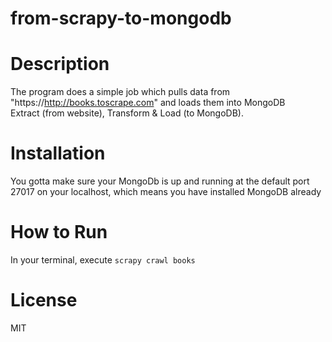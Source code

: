 # from-scrapy-to-mongodb

# Description
The program does a simple job which pulls data from "https://http://books.toscrape.com" and loads them into MongoDB</br>
Extract (from website), Transform & Load (to MongoDB).

# Installation
You gotta make sure your MongoDb is up and running at the default port 27017 on your localhost, which means you have installed MongoDB already

# How to Run
In your terminal, execute ```scrapy crawl books```

# License
MIT
